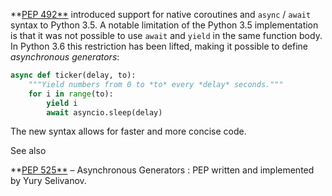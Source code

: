**[PEP 492**](https://www.python.org/dev/peps/pep-0492) introduced support for native coroutines and `async` / `await` syntax to Python 3.5. A notable limitation of the Python 3.5 implementation is that it was not possible to use `await` and `yield` in the same function body. In Python 3.6 this restriction has been lifted, making it possible to define _asynchronous generators_:
    
```python    
async def ticker(delay, to):
    """Yield numbers from 0 to *to* every *delay* seconds."""
    for i in range(to):
        yield i
        await asyncio.sleep(delay)
```

The new syntax allows for faster and more concise code.

See also

**[PEP 525**](https://www.python.org/dev/peps/pep-0525) – Asynchronous Generators
: PEP written and implemented by Yury Selivanov.
